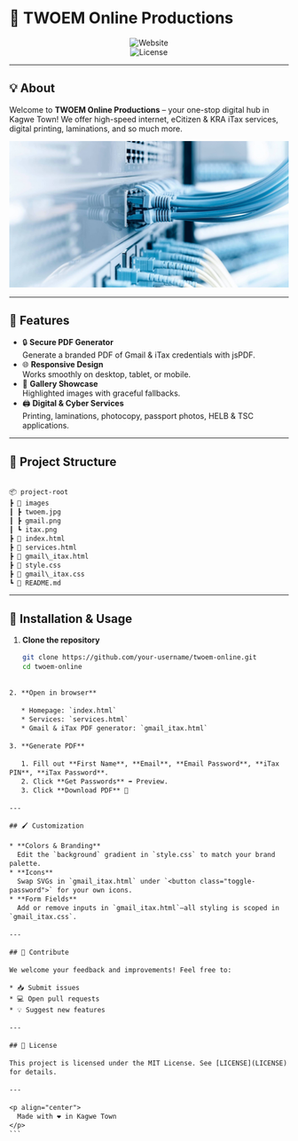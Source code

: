 
# 🎉 TWOEM Online Productions

<div align="center">

![Website](https://img.shields.io/badge/Website-Live-4CAF50.svg)  
![License](https://img.shields.io/badge/License-MIT-blue.svg)  

</div>

---

## 💡 About

Welcome to **TWOEM Online Productions** – your one-stop digital hub in Kagwe Town! We offer high-speed internet, eCitizen & KRA iTax services, digital printing, laminations, and so much more.  

<p align="center">
  <img src="images/gallery2.jpg" alt="Cyber Café" width="600" />
</p>

---

## 🚀 Features

- 🔒 **Secure PDF Generator**  
  Generate a branded PDF of Gmail & iTax credentials with jsPDF.  
- 🌐 **Responsive Design**  
  Works smoothly on desktop, tablet, or mobile.  
- 📸 **Gallery Showcase**  
  Highlighted images with graceful fallbacks.  
- 🖨️ **Digital & Cyber Services**  
  Printing, laminations, photocopy, passport photos, HELB & TSC applications.  

---

## 📁 Project Structure

```

📦 project-root
┣ 📂 images
┃ ┣ twoem.jpg
┃ ┣ gmail.png
┃ ┗ itax.png
┣ 📄 index.html
┣ 📄 services.html
┣ 📄 gmail\_itax.html
┣ 📄 style.css
┣ 📄 gmail\_itax.css
┗ 📄 README.md

````

---

## 🔧 Installation & Usage

1. **Clone the repository**  
   ```bash
   git clone https://github.com/your-username/twoem-online.git
   cd twoem-online
````

2. **Open in browser**

   * Homepage: `index.html`
   * Services: `services.html`
   * Gmail & iTax PDF generator: `gmail_itax.html`

3. **Generate PDF**

   1. Fill out **First Name**, **Email**, **Email Password**, **iTax PIN**, **iTax Password**.
   2. Click **Get Passwords** ➡️ Preview.
   3. Click **Download PDF** 📄

---

## 🖌️ Customization

* **Colors & Branding**
  Edit the `background` gradient in `style.css` to match your brand palette.
* **Icons**
  Swap SVGs in `gmail_itax.html` under `<button class="toggle-password">` for your own icons.
* **Form Fields**
  Add or remove inputs in `gmail_itax.html`—all styling is scoped in `gmail_itax.css`.

---

## 🤝 Contribute

We welcome your feedback and improvements! Feel free to:

* 📥 Submit issues
* 💻 Open pull requests
* 💡 Suggest new features

---

## 📝 License

This project is licensed under the MIT License. See [LICENSE](LICENSE) for details.

---

<p align="center">
  Made with ❤️ in Kagwe Town  
</p>
```
